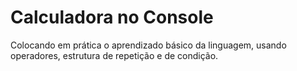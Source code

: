 # Calculadora no Console

Colocando em prática o aprendizado básico da linguagem, usando operadores, estrutura de repetição e de condição.
